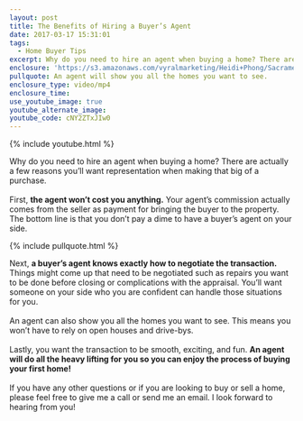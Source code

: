 ```yaml
---
layout: post
title: The Benefits of Hiring a Buyer’s Agent
date: 2017-03-17 15:31:01
tags:
  - Home Buyer Tips
excerpt: Why do you need to hire an agent when buying a home? There are actually a few reasons you’ll want representation when making that big of a purchase.
enclosure: 'https://s3.amazonaws.com/vyralmarketing/Heidi+Phong/Sacramento+Real+Estate-+Why+you+need+an+agent+when+purchasing+a+home.mp4'
pullquote: An agent will show you all the homes you want to see.
enclosure_type: video/mp4
enclosure_time:
use_youtube_image: true
youtube_alternate_image:
youtube_code: cNY2ZTxJIw0
---
```



{% include youtube.html %}

Why do you need to hire an agent when buying a home? There are actually a few reasons you’ll want representation when making that big of a purchase.
<br>
<br>First, **the agent won’t cost you anything.** Your agent’s commission actually comes from the seller as payment for bringing the buyer to the property. The bottom line is that you don’t pay a dime to have a buyer’s agent on your side.

{% include pullquote.html %}

Next, **a buyer’s agent knows exactly how to negotiate the transaction.** Things might come up that need to be negotiated such as repairs you want to be done before closing or complications with the appraisal. You’ll want someone on your side who you are confident can handle those situations for you.
<br>
<br>An agent can also show you all the homes you want to see. This means you won’t have to rely on open houses and drive-bys.
<br>
<br>Lastly, you want the transaction to be smooth, exciting, and fun. **An agent will do all the heavy lifting for you so you can enjoy the process of buying your first home!**
<br>
<br>If you have any other questions or if you are looking to buy or sell a home, please feel free to give me a call or send me an email. I look forward to hearing from you!